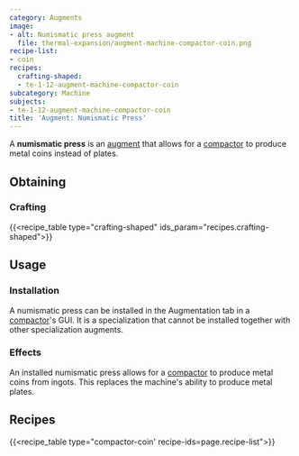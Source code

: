 ```yaml
---
category: Augments
image:
- alt: Numismatic press augment
  file: thermal-expansion/augment-machine-compactor-coin.png
recipe-list:
- coin
recipes:
  crafting-shaped:
  - te-1-12-augment-machine-compactor-coin
subcategory: Machine
subjects:
- te-1-12-augment-machine-compactor-coin
title: 'Augment: Numismatic Press'
---
```


A **numismatic press** is an [augment](../augments/) that allows for a
[compactor](../compactor/) to produce metal coins instead of plates.


Obtaining
---------

### Crafting
{{<recipe_table type="crafting-shaped" ids_param="recipes.crafting-shaped">}}


Usage
-----

### Installation
A numismatic press can be installed in the Augmentation tab in a
[compactor](../compactor/)'s GUI. It is a specialization that cannot be
installed together with other specialization augments.

### Effects
An installed numismatic press allows for a [compactor](../compactor/) to
produce metal coins from ingots. This replaces the machine's ability to produce
metal plates.


Recipes
-------

{{<recipe_table type="compactor-coin' recipe-ids=page.recipe-list">}}
